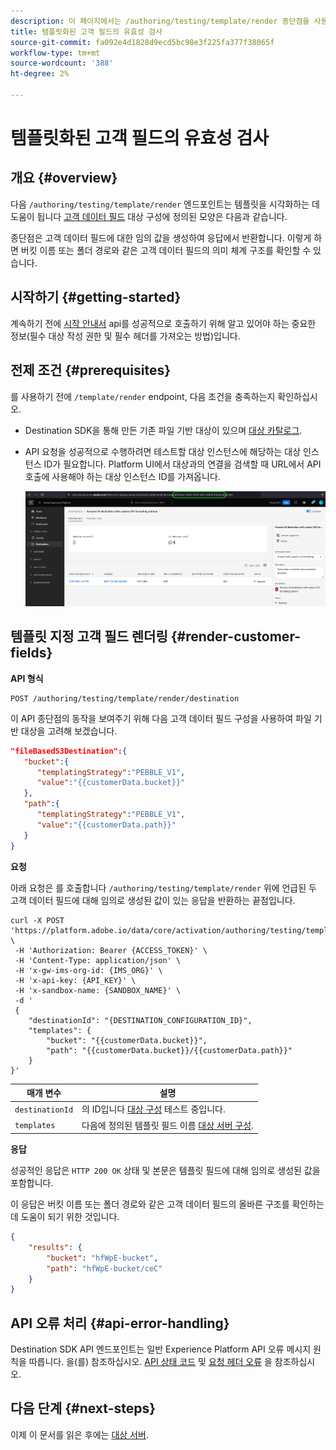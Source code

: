 ```yaml
---
description: 이 페이지에서는 /authoring/testing/template/render 종단점을 사용하여 대상 구성에 정의된 템플릿 지정된 고객 데이터 필드가 어떻게 표시되는지 시각화하는 방법에 대해 설명합니다.
title: 템플릿화된 고객 필드의 유효성 검사
source-git-commit: fa092e4d1828d9ecd5bc98e3f225fa377f38065f
workflow-type: tm+mt
source-wordcount: '388'
ht-degree: 2%

---
```



# 템플릿화된 고객 필드의 유효성 검사

## 개요 {#overview}

다음 `/authoring/testing/template/render` 엔드포인트는 템플릿을 시각화하는 데 도움이 됩니다 [고객 데이터 필드](file-based-destination-configuration.md#customer-data-fields) 대상 구성에 정의된 모양은 다음과 같습니다.

종단점은 고객 데이터 필드에 대한 임의 값을 생성하여 응답에서 반환합니다. 이렇게 하면 버킷 이름 또는 폴더 경로와 같은 고객 데이터 필드의 의미 체계 구조를 확인할 수 있습니다.

## 시작하기 {#getting-started}

계속하기 전에 [시작 안내서](./getting-started.md) api를 성공적으로 호출하기 위해 알고 있어야 하는 중요한 정보(필수 대상 작성 권한 및 필수 헤더를 가져오는 방법)입니다.

## 전제 조건 {#prerequisites}

를 사용하기 전에 `/template/render` endpoint, 다음 조건을 충족하는지 확인하십시오.

* Destination SDK을 통해 만든 기존 파일 기반 대상이 있으며 [대상 카탈로그](../ui/destinations-workspace.md).
* API 요청을 성공적으로 수행하려면 테스트할 대상 인스턴스에 해당하는 대상 인스턴스 ID가 필요합니다. Platform UI에서 대상과의 연결을 검색할 때 URL에서 API 호출에 사용해야 하는 대상 인스턴스 ID를 가져옵니다.

   ![URL에서 대상 인스턴스 ID를 가져오는 방법을 보여주는 UI 이미지입니다.](assets/get-destination-instance-id.png)

## 템플릿 지정 고객 필드 렌더링 {#render-customer-fields}

**API 형식**

```http
POST /authoring/testing/template/render/destination
```

이 API 종단점의 동작을 보여주기 위해 다음 고객 데이터 필드 구성을 사용하여 파일 기반 대상을 고려해 보겠습니다.

```json
"fileBasedS3Destination":{
   "bucket":{
      "templatingStrategy":"PEBBLE_V1",
      "value":"{{customerData.bucket}}"
   },
   "path":{
      "templatingStrategy":"PEBBLE_V1",
      "value":"{{customerData.path}}"
   }
}
```

**요청**

아래 요청은 를 호출합니다 `/authoring/testing/template/render` 위에 언급된 두 고객 데이터 필드에 대해 임의로 생성된 값이 있는 응답을 반환하는 끝점입니다.

```shell
curl -X POST 'https://platform.adobe.io/data/core/activation/authoring/testing/template/render/destination' \
 -H 'Authorization: Bearer {ACCESS_TOKEN}' \
 -H 'Content-Type: application/json' \
 -H 'x-gw-ims-org-id: {IMS_ORG}' \
 -H 'x-api-key: {API_KEY}' \
 -H 'x-sandbox-name: {SANDBOX_NAME}' \
 -d '
 {
    "destinationId": "{DESTINATION_CONFIGURATION_ID}",
    "templates": {
        "bucket": "{{customerData.bucket}}",
        "path": "{{customerData.bucket}}/{{customerData.path}}"
    }
}'
```

| 매개 변수 | 설명 |
| -------- | ----------- |
| `destinationId` | 의 ID입니다 [대상 구성](file-based-destination-configuration.md) 테스트 중입니다. |
| `templates` | 다음에 정의된 템플릿 필드 이름 [대상 서버 구성](server-and-file-configuration.md). |

**응답**

성공적인 응답은 `HTTP 200 OK` 상태 및 본문은 템플릿 필드에 대해 임의로 생성된 값을 포함합니다.

이 응답은 버킷 이름 또는 폴더 경로와 같은 고객 데이터 필드의 올바른 구조를 확인하는 데 도움이 되기 위한 것입니다.


```json
{
    "results": {
        "bucket": "hfWpE-bucket",
        "path": "hfWpE-bucket/ceC"
    }
}
```

## API 오류 처리 {#api-error-handling}

Destination SDK API 엔드포인트는 일반 Experience Platform API 오류 메시지 원칙을 따릅니다. 을(를) 참조하십시오. [API 상태 코드](../../landing/troubleshooting.md#api-status-codes) 및 [요청 헤더 오류](../../landing/troubleshooting.md#request-header-errors) 을 참조하십시오.

## 다음 단계 {#next-steps}

이제 이 문서를 읽은 후에는 [대상 서버](server-and-file-configuration.md).
